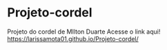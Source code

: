 # Projeto-cordel
Projeto do cordel de MIlton Duarte
Acesse o link aqui! https://larissamota01.github.io/Projeto-cordel/
